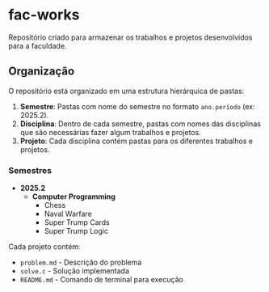 # fac-works

Repositório criado para armazenar os trabalhos e projetos desenvolvidos para a faculdade.

## Organização
O repositório está organizado em uma estrutura hierárquica de pastas:

1. **Semestre**: Pastas com nome do semestre no formato `ano.período` (ex: 2025.2).
2. **Disciplina**: Dentro de cada semestre, pastas com nomes das disciplinas que são necessárias fazer algum trabalhos e projetos.
3. **Projeto**: Cada disciplina contém pastas para os diferentes trabalhos e projetos.

### Semestres
- **2025.2**
  - **Computer Programming**
    - Chess
    - Naval Warfare
    - Super Trump Cards
    - Super Trump Logic

Cada projeto contém:
- `problem.md` - Descrição do problema
- `solve.c` - Solução implementada
- `README.md` - Comando de terminal para execução